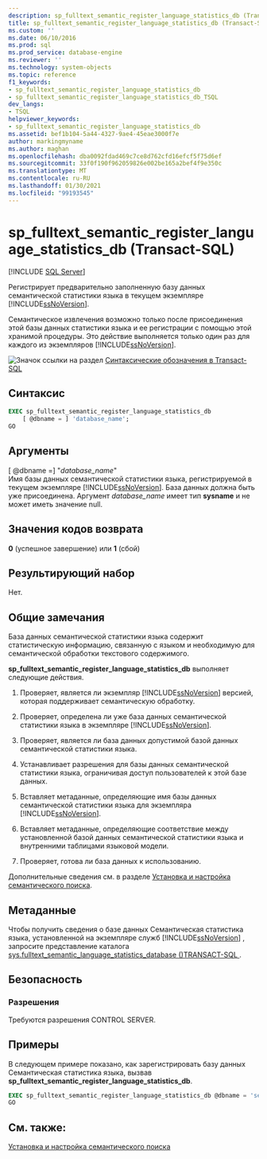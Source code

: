 ```yaml
---
description: sp_fulltext_semantic_register_language_statistics_db (Transact-SQL)
title: sp_fulltext_semantic_register_language_statistics_db (Transact-SQL) | Документация Майкрософт
ms.custom: ''
ms.date: 06/10/2016
ms.prod: sql
ms.prod_service: database-engine
ms.reviewer: ''
ms.technology: system-objects
ms.topic: reference
f1_keywords:
- sp_fulltext_semantic_register_language_statistics_db
- sp_fulltext_semantic_register_language_statistics_db_TSQL
dev_langs:
- TSQL
helpviewer_keywords:
- sp_fulltext_semantic_register_language_statistics_db
ms.assetid: bef1b104-5a44-4327-9ae4-45eae3000f7e
author: markingmyname
ms.author: maghan
ms.openlocfilehash: dba0092fdad469c7ce8d762cfd16efcf5f75d6ef
ms.sourcegitcommit: 33f0f190f962059826e002be165a2bef4f9e350c
ms.translationtype: MT
ms.contentlocale: ru-RU
ms.lasthandoff: 01/30/2021
ms.locfileid: "99193545"
---
```

# <a name="sp_fulltext_semantic_register_language_statistics_db-transact-sql"></a>sp_fulltext_semantic_register_language_statistics_db (Transact-SQL)
[!INCLUDE [SQL Server](../../includes/applies-to-version/sqlserver.md)]

  Регистрирует предварительно заполненную базу данных семантической статистики языка в текущем экземпляре [!INCLUDE[ssNoVersion](../../includes/ssnoversion-md.md)].  
  
 Семантическое извлечения возможно только после присоединения этой базы данных статистики языка и ее регистрации с помощью этой хранимой процедуры. Это действие выполняется только один раз для каждого из экземпляров [!INCLUDE[ssNoVersion](../../includes/ssnoversion-md.md)].  
  
 ![Значок ссылки на раздел](../../database-engine/configure-windows/media/topic-link.gif "Значок ссылки на раздел") [Синтаксические обозначения в Transact-SQL](../../t-sql/language-elements/transact-sql-syntax-conventions-transact-sql.md)  
  
## <a name="syntax"></a>Синтаксис  
  
```sql  
EXEC sp_fulltext_semantic_register_language_statistics_db  
    [ @dbname = ] 'database_name';  
GO  
```  
  
##  <a name="arguments"></a><a name="Arguments"></a> Аргументы  
 [ @dbname =] "*database_name*"  
 Имя базы данных семантической статистики языка, регистрируемой в текущем экземпляре [!INCLUDE[ssNoVersion](../../includes/ssnoversion-md.md)]. База данных должна быть уже присоединена. Аргумент *database_name* имеет тип **sysname** и не может иметь значение null.  
  
## <a name="return-code-value"></a>Значения кодов возврата  
 **0** (успешное завершение) или **1** (сбой)  
  
## <a name="result-set"></a>Результирующий набор  
 Нет.  
  
## <a name="general-remarks"></a>Общие замечания  
 База данных семантической статистики языка содержит статистическую информацию, связанную с языком и необходимую для семантической обработки текстового содержимого.  
  
 **sp_fulltext_semantic_register_language_statistics_db** выполняет следующие действия.  
  
1.  Проверяет, является ли экземпляр [!INCLUDE[ssNoVersion](../../includes/ssnoversion-md.md)] версией, которая поддерживает семантическую обработку.  
  
2.  Проверяет, определена ли уже база данных семантической статистики языка в экземпляре [!INCLUDE[ssNoVersion](../../includes/ssnoversion-md.md)].  
  
3.  Проверяет, является ли база данных допустимой базой данных семантической статистики языка.  
  
4.  Устанавливает разрешения для базы данных семантической статистики языка, ограничивая доступ пользователей к этой базе данных.  
  
5.  Вставляет метаданные, определяющие имя базы данных семантической статистики языка для экземпляра [!INCLUDE[ssNoVersion](../../includes/ssnoversion-md.md)].  
  
6.  Вставляет метаданные, определяющие соответствие между установленной базой данных семантической статистики языка и внутренними таблицами языковой модели.  
  
7.  Проверяет, готова ли база данных к использованию.  
  
 Дополнительные сведения см. в разделе [Установка и настройка семантического поиска](../../relational-databases/search/install-and-configure-semantic-search.md).  
  
## <a name="metadata"></a>Метаданные  
 Чтобы получить сведения о базе данных Семантическая статистика языка, установленной на экземпляре служб [!INCLUDE[ssNoVersion](../../includes/ssnoversion-md.md)] , запросите представление каталога [sys.fulltext_semantic_language_statistics_database &#40;&#41;TRANSACT-SQL ](../../relational-databases/system-catalog-views/sys-fulltext-semantic-language-statistics-database-transact-sql.md).  
  
## <a name="security"></a>Безопасность  
  
### <a name="permissions"></a>Разрешения  
 Требуются разрешения CONTROL SERVER.  
  
## <a name="examples"></a>Примеры  
 В следующем примере показано, как зарегистрировать базу данных Семантическая статистика языка, вызвав **sp_fulltext_semantic_register_language_statistics_db**.  
  
```sql  
EXEC sp_fulltext_semantic_register_language_statistics_db @dbname = 'semanticsDb';  
GO  
```  
  
## <a name="see-also"></a>См. также:  
 [Установка и настройка семантического поиска](../../relational-databases/search/install-and-configure-semantic-search.md)  
  
  
